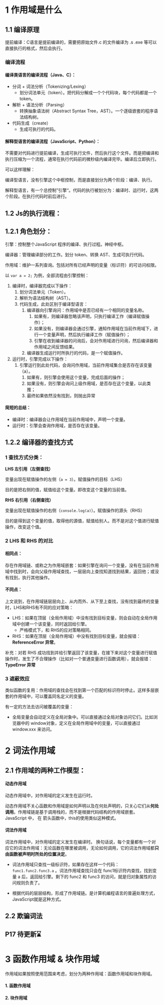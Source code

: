 # 1 作用域是什么

## 1.1 编译原理

提前编译：C语言是提前编译的，需要把原始文件.c 的文件编译为 .s .exe 等可以直接执行的格式，然后会执行。

### 编译流程

#### 编译类语言的编译流程（Java、C）：

- 分词 + 词法分析（Tokenizing/Lexing）
  - 划分词法单元（token）。把代码分解成一个个代码块，每个代码都是一个 token。
- 解析 + 语法分析（Parsing）
  - 转换抽象语法树（Abstract Syntax Tree，AST）。一个逐级嵌套的程序语法结构树。
- 代码生成（create）
  - 生成可执行的代码。

#### 解释型语言的编译流程（JavaScript、Python）：

不需要对代码进行提前编译，生成可执行文件，然后执行这个文件。而是把编译和执行压缩为一个流程，通常在执行代码前的微秒级内编译完毕。编译后立即执行。



可以这样理解：

编译型语言，没有引擎这个中枢控制，而是直接划分为两个阶段：编译、执行。

解释型语言，有一个总控制”引擎“。代码的执行被划分为：编译时、运行时，这两个阶段。在执行代码时前后进行。



## 1.2 Js的执行流程：

## 1.2.1 角色划分：

引擎：控制整个JavaScript 程序的编译、执行过程。神经中枢。

编译器：管理编译部分的工作。划分 token、转换 AST、生成可执行代码。

作用域：维护一系列查询。包括对所有已经声明的变量（标识符）的可访问权限。



以 `var a = 2;` 为例，全部流程由引擎控制：

1. 编译时，编译器完成以下操作：
   1. 划分词法单元（Token）。
   2. 解析为语法结构树（AST）。
   3. 代码生成，此处区别于编译型语言：
      1. 编译器向引擎询问：作用域中是否已经有一个相同的变量名称。
         1. 如果有，则编译器忽略该声明，只执行编译工作（编译赋值操作）；
         2. 如果没有，则编译器会通过引擎，通知作用域在当前作用域下，进行一个变量声明，然后执行编译工作（赋值操作）；
         3. 引擎在收到编译器的问询后，会对作用域进行问询，然后编译器和作用域之间反馈结果。
      2. 编译器生成运行时所执行的代码，是一个赋值操作。
2. 运行时，引擎完成以下操作：
   1. 引擎运行到此处代码，会询问作用域，当前作用域集合是否存在该变量（a）。
      1. 如果有，则引擎会使用这个变量，完成后面的操作；
      2. 如果没有，则引擎会询问上级作用域，是否存在这个变量，以此类推；
      3. 最终如果依然没有找到，则抛出异常

#### 简短的总结：

- 编译时：编译器会让作用域在当前作用域中，声明一个变量。
- 运行时：引擎会查询作用域，是否存在该变量。



## 1.2.2 编译器的查找方式

### 1 查找方式分类：

**LHS 左引用（左侧查找）**

变量出现在赋值操作的左侧（`a = 3`）。赋值操作的目标（LHS）

目的是把右侧的值，赋值给这个变量。即改变这个变量的当前值。



**RHS 右引用（右侧查找）**

变量出现在赋值操作的右侧（`console.log(a)`）。赋值操作的源头（RHS）

目的是得到这个变量的值，取得他的源值，赋值给别人。而不是对这个值进行赋值操作，改变这个值。



### 2 LHS 和 RHS 的对比

#### 相同点：

存在作用域链、或称之为作用域嵌套：如果引擎在询问一个变量，没有在当前作用域中找到时，会向父级作用域查找，一层层向上查找知道找到结果，返回他；或没有找到，执行其他操作。



#### 不同点：

上文说到，在作用域链层层向上、从内而外、从下至上查找，没有找到最终的变量时，LHS和RHS有不同的应对策略：

- LHS：如果在顶层（全局作用域）中没有找到目标变量，则会自动在全局作用域中创建一个该变量，同时返回给引擎。
  - 严格模式下，和 RHS的应对策略相同。
- RHS：如果在顶层（全局作用域）中没有找到目标变量，就会报错：**ReferenceError 异常**。

补充：对若 RHS 成功找到并给引擎返回了该变量，在接下来对这个变量进行赋值操作时，发生了不合理操作（比如对一个普通变量进行函数调用），就会报错：**TypeError 异常**



### 3 遮蔽效应

类似函数的复用：作用域的查找会在找到第一个匹配的标识符时停止。这样多层嵌套的作用域中，可以覆盖同名定义的变量。

有一定的方法去访问被覆盖的变量：

- 全局变量会自动定义在全局对象中。可以直接通过全局对象访问它们。比如浏览器中的 window对象，定义在全局作用域中的变量，可以直接通过 window.xxx 来访问。



# 2 词法作用域

## 2.1 作用域的两种工作模型：

#### 动态作用域

动态作用域中，对作用域的定义发生在运行时。

动态作用域不关心函数和作用域是如何声明以及在何处声明的，只关心它们从**何处调用**。作用域链是基于调用栈的，而不是根据代码结构的作用域嵌套。JavaScript 中， 在 箭头函数中，this的使用类似这种模式。

#### 词法作用域

词法作用域中，对作用域的定义发生在编译时。
换句话说，每个变量都有一个对应它的词法作用域：无论函数在哪里被调用，无论如何调用，它的词法作用域都**只由函数被声明时所处的位置决定**。

- 词法作用域只查找一级标识符，如果存在这样一个代码：`func1.func2.func3.a` 。词法作用域查找只会在 func1标识符内查找，找到变量 a 后，返回给引擎。剩下的 func2 和 func3 的访问，就是归对象属性的访问规则负责了。

- 根据代码的层层结构，形成了作用域链。是计算机编程语言的普遍处理方式，JavaScript就是这种方式。



## 2.2 欺骗词法

## P17 待更新⌛️ 



# 3 函数作用域 & 块作用域

作用域如果按照使用范围来考虑，划分为两种作用域：函数作用域和块作用域。







#### 1. 函数作用域

#### 2. 块作用域

































#### 